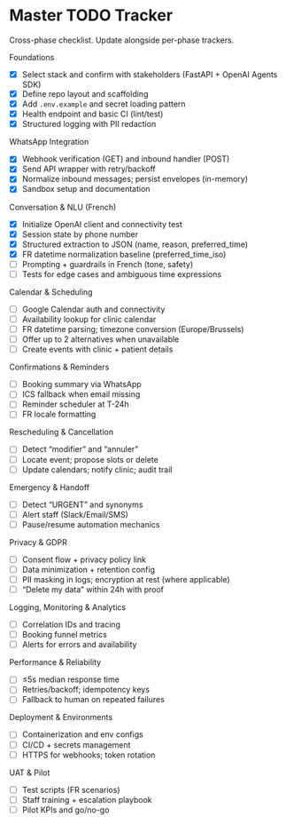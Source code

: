 # Master TODO Tracker

Cross-phase checklist. Update alongside per-phase trackers.

Foundations
- [x] Select stack and confirm with stakeholders (FastAPI + OpenAI Agents SDK)
- [x] Define repo layout and scaffolding
- [x] Add `.env.example` and secret loading pattern
- [x] Health endpoint and basic CI (lint/test)
- [x] Structured logging with PII redaction

WhatsApp Integration
- [x] Webhook verification (GET) and inbound handler (POST)
- [x] Send API wrapper with retry/backoff
- [x] Normalize inbound messages; persist envelopes (in-memory)
- [x] Sandbox setup and documentation

Conversation & NLU (French)
- [x] Initialize OpenAI client and connectivity test
- [x] Session state by phone number
- [x] Structured extraction to JSON (name, reason, preferred_time)
- [x] FR datetime normalization baseline (preferred_time_iso)
- [ ] Prompting + guardrails in French (tone, safety)
- [ ] Tests for edge cases and ambiguous time expressions

Calendar & Scheduling
- [ ] Google Calendar auth and connectivity
- [ ] Availability lookup for clinic calendar
- [ ] FR datetime parsing; timezone conversion (Europe/Brussels)
- [ ] Offer up to 2 alternatives when unavailable
- [ ] Create events with clinic + patient details

Confirmations & Reminders
- [ ] Booking summary via WhatsApp
- [ ] ICS fallback when email missing
- [ ] Reminder scheduler at T-24h
- [ ] FR locale formatting

Rescheduling & Cancellation
- [ ] Detect “modifier” and “annuler”
- [ ] Locate event; propose slots or delete
- [ ] Update calendars; notify clinic; audit trail

Emergency & Handoff
- [ ] Detect “URGENT” and synonyms
- [ ] Alert staff (Slack/Email/SMS)
- [ ] Pause/resume automation mechanics

Privacy & GDPR
- [ ] Consent flow + privacy policy link
- [ ] Data minimization + retention config
- [ ] PII masking in logs; encryption at rest (where applicable)
- [ ] “Delete my data” within 24h with proof

Logging, Monitoring & Analytics
- [ ] Correlation IDs and tracing
- [ ] Booking funnel metrics
- [ ] Alerts for errors and availability

Performance & Reliability
- [ ] ≤5s median response time
- [ ] Retries/backoff; idempotency keys
- [ ] Fallback to human on repeated failures

Deployment & Environments
- [ ] Containerization and env configs
- [ ] CI/CD + secrets management
- [ ] HTTPS for webhooks; token rotation

UAT & Pilot
- [ ] Test scripts (FR scenarios)
- [ ] Staff training + escalation playbook
- [ ] Pilot KPIs and go/no-go
